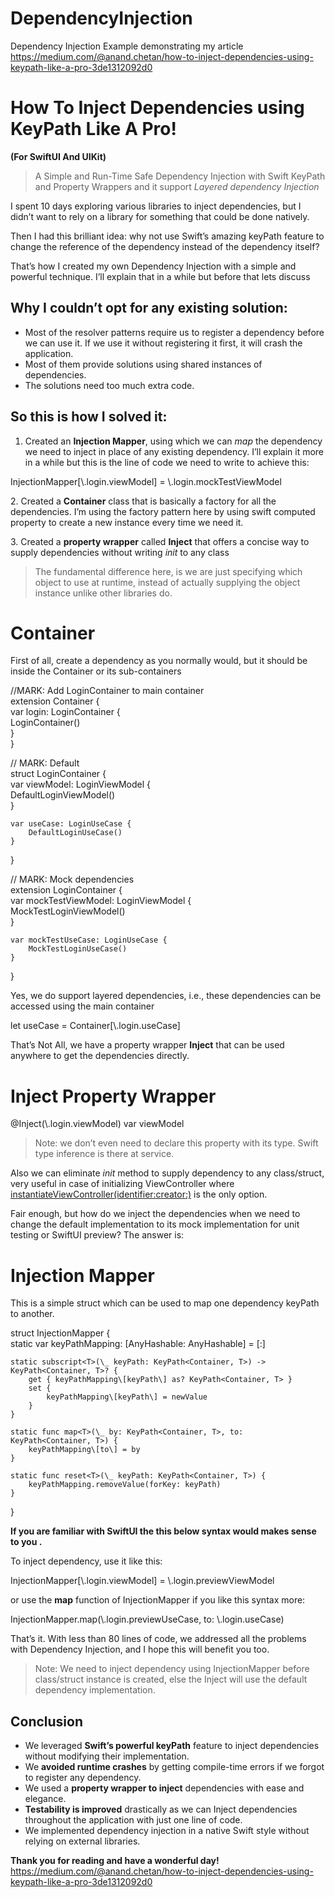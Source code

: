 # DependencyInjection
 Dependency Injection Example demonstrating my article https://medium.com/@anand.chetan/how-to-inject-dependencies-using-keypath-like-a-pro-3de1312092d0

How To Inject Dependencies using KeyPath Like A Pro!
====================================================

**(For SwiftUI And UIKit)**

> A Simple and Run-Time Safe Dependency Injection with Swift KeyPath and Property Wrappers and it support _Layered dependency Injection_

I spent 10 days exploring various libraries to inject dependencies, but I didn’t want to rely on a library for something that could be done natively.

Then I had this brilliant idea: why not use Swift’s amazing keyPath feature to change the reference of the dependency instead of the dependency itself?

That’s how I created my own Dependency Injection with a simple and powerful technique. I’ll explain that in a while but before that lets discuss

Why I couldn’t opt for any existing solution:
---------------------------------------------

*   Most of the resolver patterns require us to register a dependency before we can use it. If we use it without registering it first, it will crash the application.
*   Most of them provide solutions using shared instances of dependencies.
*   The solutions need too much extra code.

So this is how I solved it:
---------------------------

1.  Created an **Injection Mapper**, using which we can _map_ the dependency we need to inject in place of any existing dependency. I’ll explain it more in a while but this is the line of code we need to write to achieve this:

InjectionMapper\[\\.login.viewModel\] = \\.login.mockTestViewModel

2\. Created a **Container** class that is basically a factory for all the dependencies. I’m using the factory pattern here by using swift computed property to create a new instance every time we need it.

3\. Created a **property wrapper** called **Inject** that offers a concise way to supply dependencies without writing _init_ to any class

> The fundamental difference here, is we are just specifying which object to use at runtime, instead of actually supplying the object instance unlike other libraries do.

Container
=========

First of all, create a dependency as you normally would, but it should be inside the Container or its sub-containers

//MARK: Add LoginContainer to main container  
extension Container {  
    var login: LoginContainer {  
        LoginContainer()  
    }  
}  
  
// MARK: Default  
struct LoginContainer {  
    var viewModel: LoginViewModel {  
        DefaultLoginViewModel()  
    }  
      
    var useCase: LoginUseCase {  
        DefaultLoginUseCase()  
    }  
}  
  
// MARK: Mock dependencies  
extension LoginContainer {  
    var mockTestViewModel: LoginViewModel {  
        MockTestLoginViewModel()  
    }  
      
    var mockTestUseCase: LoginUseCase {  
        MockTestLoginUseCase()  
    }  
}

Yes, we do support layered dependencies, i.e., these dependencies can be accessed using the main container

let useCase = Container\[\\.login.useCase\]

That’s Not All, we have a property wrapper **Inject** that can be used anywhere to get the dependencies directly.

Inject Property Wrapper
=======================

@Inject(\\.login.viewModel) var viewModel

> Note: we don’t even need to declare this property with its type. Swift type inference is there at service.

Also we can eliminate _init_ method to supply dependency to any class/struct, very useful in case of initializing ViewController where [instantiateViewController(identifier:creator:)](https://developer.apple.com/documentation/uikit/uistoryboard/3213989-instantiateviewcontroller) is the only option.

Fair enough, but how do we inject the dependencies when we need to change the default implementation to its mock implementation for unit testing or SwiftUI preview? The answer is:

Injection Mapper
================

This is a simple struct which can be used to map one dependency keyPath to another.

struct InjectionMapper {  
    static var keyPathMapping: \[AnyHashable: AnyHashable\] = \[:\]  
  
    static subscript<T>(\_ keyPath: KeyPath<Container, T>) -> KeyPath<Container, T>? {  
        get { keyPathMapping\[keyPath\] as? KeyPath<Container, T> }  
        set {  
            keyPathMapping\[keyPath\] = newValue  
        }  
    }  
  
    static func map<T>(\_ by: KeyPath<Container, T>, to: KeyPath<Container, T>) {  
        keyPathMapping\[to\] = by  
    }  
      
    static func reset<T>(\_ keyPath: KeyPath<Container, T>) {  
        keyPathMapping.removeValue(forKey: keyPath)  
    }  
}

**If you are familiar with SwiftUI the this below syntax would makes sense to you .**

To inject dependency, use it like this:

InjectionMapper\[\\.login.viewModel\] = \\.login.previewViewModel

or use the **map** function of InjectionMapper if you like this syntax more:

InjectionMapper.map(\\.login.previewUseCase, to: \\.login.useCase)

That’s it. With less than 80 lines of code, we addressed all the problems with Dependency Injection, and I hope this will benefit you too.

> Note: We need to inject dependency using InjectionMapper before class/struct instance is created, else the Inject will use the default dependency implementation.

Conclusion
----------

*   We leveraged **Swift’s powerful keyPath** feature to inject dependencies without modifying their implementation.
*   We **avoided runtime crashes** by getting compile-time errors if we forgot to register any dependency.
*   We used a **property wrapper to inject** dependencies with ease and elegance.
*   **Testability is improved** drastically as we can Inject dependencies throughout the application with just one line of code.
*   We implemented dependency injection in a native Swift style without relying on external libraries.

**Thank you for reading and have a wonderful day!**
https://medium.com/@anand.chetan/how-to-inject-dependencies-using-keypath-like-a-pro-3de1312092d0
